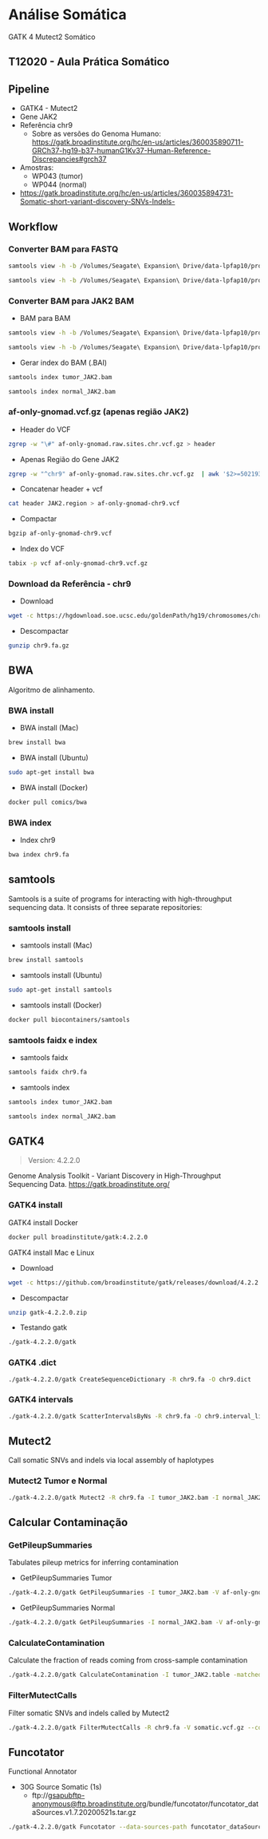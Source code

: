 # Análise Somática
GATK 4 Mutect2 Somático

## T12020 - Aula Prática Somático

## Pipeline

* GATK4 - Mutect2
* Gene JAK2
* Referência chr9
  * Sobre as versões do Genoma Humano: https://gatk.broadinstitute.org/hc/en-us/articles/360035890711-GRCh37-hg19-b37-humanG1Kv37-Human-Reference-Discrepancies#grch37
* Amostras: 
  * WP043 (tumor)
  * WP044 (normal)
* https://gatk.broadinstitute.org/hc/en-us/articles/360035894731-Somatic-short-variant-discovery-SNVs-Indels-



## Workflow

### Converter BAM para FASTQ

```bash
samtools view -h -b /Volumes/Seagate\ Expansion\ Drive/data-lpfap10/projects/proadi/exome/bam/WP043/WP043.bam 9:5021937-5126899 | samtools bam2fq -1 tumor_R1.fq -2 tumor_R2.fq - 
```

```bash
samtools view -h -b /Volumes/Seagate\ Expansion\ Drive/data-lpfap10/projects/proadi/exome/bam/WP018/WP018.bam 9:5021937-5126899 | samtools bam2fq -1 normal_R1.fq -2 normal_R2.fq - 
```



### Converter BAM para JAK2 BAM

* BAM para BAM

```bash
samtools view -h -b /Volumes/Seagate\ Expansion\ Drive/data-lpfap10/projects/proadi/exome/bam/WP043/WP043.bam 9:5021937-5126899 > tumor_JAK2.bam
```

```bash
samtools view -h -b /Volumes/Seagate\ Expansion\ Drive/data-lpfap10/projects/proadi/exome/bam/WP018/WP018.bam 9:5021937-5126899 > normal_JAK2.bam
```

* Gerar index do BAM (.BAI)

```bash
samtools index tumor_JAK2.bam 
```

```bash
samtools index normal_JAK2.bam 
```



### af-only-gnomad.vcf.gz (apenas região JAK2)

* Header do VCF

```bash
zgrep -w "\#" af-only-gnomad.raw.sites.chr.vcf.gz > header
```

* Apenas Região do Gene JAK2

```bash
zgrep -w "^chr9" af-only-gnomad.raw.sites.chr.vcf.gz  | awk '$2>=5021937 && $2<=5126899' > JAK2.region
```

* Concatenar header + vcf

```bash
cat header JAK2.region > af-only-gnomad-chr9.vcf
```

* Compactar

```bash
bgzip af-only-gnomad-chr9.vcf
```

* Index do VCF

```bash
tabix -p vcf af-only-gnomad-chr9.vcf.gz 
```



### Download da Referência - chr9

* Download 

```bash
wget -c https://hgdownload.soe.ucsc.edu/goldenPath/hg19/chromosomes/chr9.fa.gz
```

* Descompactar

```bash
gunzip chr9.fa.gz 
```



## BWA

Algoritmo de alinhamento.



### BWA install

* BWA install (Mac)

```bash
brew install bwa
```

* BWA install (Ubuntu)

```bash
sudo apt-get install bwa
```

* BWA install (Docker)

```bash
docker pull comics/bwa
```



### BWA index

* Index chr9

```bash
bwa index chr9.fa 
```



## samtools

Samtools is a suite of programs for interacting with high-throughput sequencing data. It consists of three separate repositories:



### samtools install

* samtools install (Mac)

```bash
brew install samtools 
```

* samtools install (Ubuntu)

```bash
sudo apt-get install samtools 
```

* samtools install (Docker)

```bash
docker pull biocontainers/samtools
```



### samtools faidx e index

* samtools faidx

```bash
samtools faidx chr9.fa
```

* samtools index

```bash
samtools index tumor_JAK2.bam
```

```bash
samtools index normal_JAK2.bam
```



## GATK4

> Version: 4.2.2.0

Genome Analysis Toolkit - Variant Discovery in High-Throughput Sequencing Data. https://gatk.broadinstitute.org/



### GATK4 install

GATK4 install Docker

```bash
docker pull broadinstitute/gatk:4.2.2.0
```



GATK4 install Mac e Linux

* Download

```bash
wget -c https://github.com/broadinstitute/gatk/releases/download/4.2.2.0/gatk-4.2.2.0.zip
```

* Descompactar

```bash
unzip gatk-4.2.2.0.zip 
```

* Testando gatk

```bash
./gatk-4.2.2.0/gatk
```



### GATK4 .dict

```bash
./gatk-4.2.2.0/gatk CreateSequenceDictionary -R chr9.fa -O chr9.dict
```



### GATK4 intervals

```bash
./gatk-4.2.2.0/gatk ScatterIntervalsByNs -R chr9.fa -O chr9.interval_list -OT ACGT
```



## Mutect2

Call somatic SNVs and indels via local assembly of haplotypes



### Mutect2 Tumor e Normal

```bash
./gatk-4.2.2.0/gatk Mutect2 -R chr9.fa -I tumor_JAK2.bam -I normal_JAK2.bam -normal WP018 --germline-resource af-only-gnomad-chr9.vcf.gz -O somatic.vcf.gz -L chr9.interval_list
```



## Calcular Contaminação



### GetPileupSummaries

Tabulates pileup metrics for inferring contamination

* GetPileupSummaries Tumor

```bash
./gatk-4.2.2.0/gatk GetPileupSummaries -I tumor_JAK2.bam -V af-only-gnomad-chr9.vcf.gz -L chr9.interval_list  -O tumor_JAK2.table
```

* GetPileupSummaries Normal

```bash
./gatk-4.2.2.0/gatk GetPileupSummaries -I normal_JAK2.bam -V af-only-gnomad-chr9.vcf.gz -L chr9.interval_list  -O normal_JAK2.table
```



### CalculateContamination

Calculate the fraction of reads coming from cross-sample contamination

```bash
./gatk-4.2.2.0/gatk CalculateContamination -I tumor_JAK2.table -matched normal_JAK2.table -O contamination.table
```



### FilterMutectCalls

Filter somatic SNVs and indels called by Mutect2

```bash
./gatk-4.2.2.0/gatk FilterMutectCalls -R chr9.fa -V somatic.vcf.gz --contamination-table contamination.table -O filtered.vcf.gz
```



## Funcotator

Functional Annotator

* 30G Source Somatic (1s)
  *  ftp://gsapubftp-anonymous@ftp.broadinstitute.org/bundle/funcotator/funcotator_dataSources.v1.7.20200521s.tar.gz

```bash
./gatk-4.2.2.0/gatk Funcotator --data-sources-path funcotator_dataSources.v1.7.20200521s -O funcotator.maf --output-file-format MAF --ref-version hg19 --reference chr9.fa --variant filtered.vcf.gz
```


